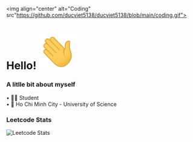 <img align="center" alt="Coding" src"https://github.com/ducviet5138/ducviet5138/blob/main/coding.gif">
     
# Hello! <img src="https://github.com/ABSphreak/ABSphreak/blob/master/gifs/Hi.gif" width=100> 

### A litlle bit about myself
• :man_student: Student \
• :school: Ho Chi Minh City - University of Science

### Leetcode Stats
![Leetcode Stats](https://leetcard.jacoblin.cool/ducviet5138?theme=unicorn&ext=activity&hide=ranking)
